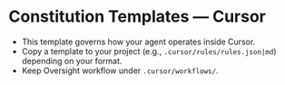 # Constitution Templates — Cursor

- This template governs how your agent operates inside Cursor.
- Copy a template to your project (e.g., `.cursor/rules/rules.json|md`) depending on your format.
- Keep Oversight workflow under `.cursor/workflows/`.
